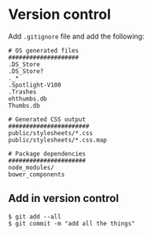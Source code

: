 # Version control

Add `.gitignore` file and add the following:

```
# OS generated files
####################
.DS_Store
.DS_Store?
._*
.Spotlight-V100
.Trashes
ehthumbs.db
Thumbs.db

# Generated CSS output
#######################
public/stylesheets/*.css
public/stylesheets/*.css.map

# Package dependencies
######################
node_modules/
bower_components
```

## Add in version control

```
$ git add --all
$ git commit -m "add all the things"
```
